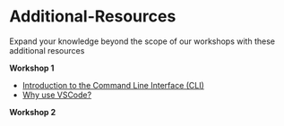 # Additional-Resources
Expand your knowledge beyond the scope of our workshops with these additional resources

**Workshop 1**

* [Introduction to the Command Line Interface (CLI)](https://www.w3schools.com/whatis/whatis_cli.asp)
* [Why use VSCode?](https://blog.eduonix.com/software-development/visual-studio-code-popular/)

**Workshop 2**
